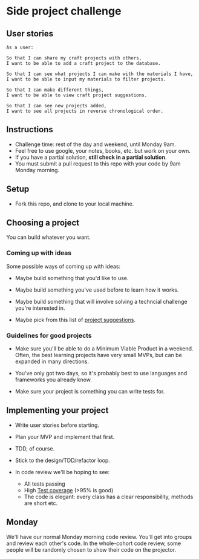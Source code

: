 # Side project challenge

## User stories

```
As a user:

So that I can share my craft projects with others,
I want to be able to add a craft project to the database.

So that I can see what projects I can make with the materials I have,
I want to be able to input my materials to filter projects.

So that I can make different things,
I want to be able to view craft project suggestions.

So that I can see new projects added,
I want to see all projects in reverse chronological order. 
```

## Instructions

* Challenge time: rest of the day and weekend, until Monday 9am.
* Feel free to use google, your notes, books, etc. but work on your own.
* If you have a partial solution, **still check in a partial solution**.
* You must submit a pull request to this repo with your code by 9am Monday morning.

## Setup

* Fork this repo, and clone to your local machine.

## Choosing a project

You can build whatever you want.

### Coming up with ideas

Some possible ways of coming up with ideas:

* Maybe build something that you'd like to use.

* Maybe build something you've used before to learn how it works.

* Maybe build something that will involve solving a techncial challenge you're interested in.

* Maybe pick from this list of [project suggestions](https://github.com/karan/Projects).

### Guidelines for good projects

* Make sure you'll be able to do a Minimum Viable Product in a weekend.  Often, the best learning projects have very small MVPs, but can be expanded in many directions.

* You've only got two days, so it's probably best to use languages and frameworks you already know.

* Make sure your project is something you can write tests for.

## Implementing your project

* Write user stories before starting.

* Plan your MVP and implement that first.

* TDD, of course.

* Stick to the design/TDD/refactor loop.

* In code review we'll be hoping to see:
  * All tests passing
  * High [Test coverage](https://github.com/makersacademy/course/blob/master/pills/test_coverage.md) (>95% is good)
  * The code is elegant: every class has a clear responsibility, methods are short etc.

## Monday

We'll have our normal Monday morning code review.  You'll get into groups and review each other's code.  In the whole-cohort code review, some people will be randomly chosen to show their code on the projector.
